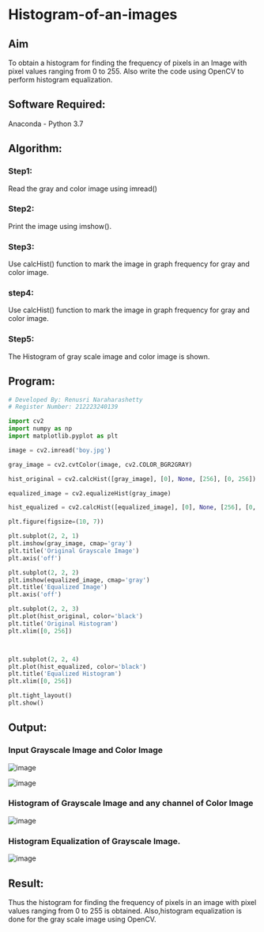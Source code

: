 
# Histogram-of-an-images
## Aim
To obtain a histogram for finding the frequency of pixels in an Image with pixel values ranging from 0 to 255. Also write the code using OpenCV to perform histogram equalization.

## Software Required:
Anaconda - Python 3.7

## Algorithm:
### Step1:
Read the gray and color image using imread()

### Step2:
Print the image using imshow().



### Step3:
Use calcHist() function to mark the image in graph frequency for gray and color image.

### step4:
Use calcHist() function to mark the image in graph frequency for gray and color image.

### Step5:
The Histogram of gray scale image and color image is shown.


## Program:
```python
# Developed By: Renusri Naraharashetty
# Register Number: 212223240139

import cv2
import numpy as np
import matplotlib.pyplot as plt

image = cv2.imread('boy.jpg')

gray_image = cv2.cvtColor(image, cv2.COLOR_BGR2GRAY)

hist_original = cv2.calcHist([gray_image], [0], None, [256], [0, 256])

equalized_image = cv2.equalizeHist(gray_image)

hist_equalized = cv2.calcHist([equalized_image], [0], None, [256], [0, 256])

plt.figure(figsize=(10, 7))

plt.subplot(2, 2, 1)
plt.imshow(gray_image, cmap='gray')
plt.title('Original Grayscale Image')
plt.axis('off')

plt.subplot(2, 2, 2)
plt.imshow(equalized_image, cmap='gray')
plt.title('Equalized Image')
plt.axis('off')

plt.subplot(2, 2, 3)
plt.plot(hist_original, color='black')
plt.title('Original Histogram')
plt.xlim([0, 256])



plt.subplot(2, 2, 4)
plt.plot(hist_equalized, color='black')
plt.title('Equalized Histogram')
plt.xlim([0, 256])

plt.tight_layout()
plt.show()
```
## Output:
### Input Grayscale Image and Color Image

![image](https://github.com/user-attachments/assets/4b8bd523-c052-4aa2-8d91-4021c73ba626)


![image](https://github.com/user-attachments/assets/9bfd9ab4-f0d7-4899-a1e3-e76fb1bf13f3)


### Histogram of Grayscale Image and any channel of Color Image

![image](https://github.com/user-attachments/assets/9b02bad4-1e94-428e-be7f-3634dbc7e2f5)

### Histogram Equalization of Grayscale Image.

![image](https://github.com/user-attachments/assets/3a30622b-3402-46f6-9c4f-6f932c06827d)

## Result: 
Thus the histogram for finding the frequency of pixels in an image with pixel values ranging from 0 to 255 is obtained. Also,histogram equalization is done for the gray scale image using OpenCV.

